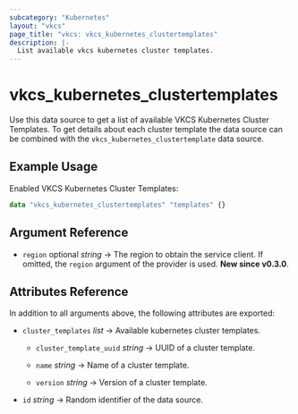 ```yaml
---
subcategory: "Kubernetes"
layout: "vkcs"
page_title: "vkcs: vkcs_kubernetes_clustertemplates"
description: |-
  List available vkcs kubernetes cluster templates.
---
```


# vkcs_kubernetes_clustertemplates

Use this data source to get a list of available VKCS Kubernetes Cluster Templates. To get details about each cluster template the data source can be combined with the `vkcs_kubernetes_clustertemplate` data source.

## Example Usage

Enabled VKCS Kubernetes Cluster Templates:
```terraform
data "vkcs_kubernetes_clustertemplates" "templates" {}
```
## Argument Reference
- `region` optional *string* &rarr;  The region to obtain the service client. If omitted, the `region` argument of the provider is used. **New since v0.3.0**.


## Attributes Reference
In addition to all arguments above, the following attributes are exported:
- `cluster_templates`  *list* &rarr;  Available kubernetes cluster templates.
  - `cluster_template_uuid` *string* &rarr;  UUID of a cluster template.

  - `name` *string* &rarr;  Name of a cluster template.

  - `version` *string* &rarr;  Version of a cluster template.


- `id` *string* &rarr;  Random identifier of the data source.


